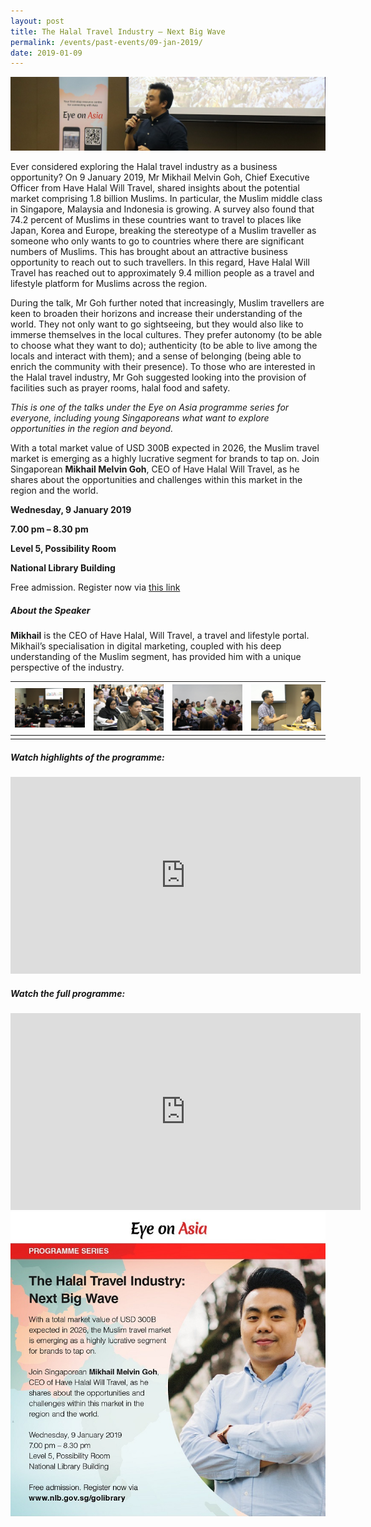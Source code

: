 ```yaml
---
layout: post
title: The Halal Travel Industry – Next Big Wave
permalink: /events/past-events/09-jan-2019/
date: 2019-01-09
---
```


<img src="\images\past-events\09-Jan-2019\banner.jpg" alt="09-Jan-2019 banner" style="width:800px;" />

Ever considered exploring the Halal travel industry as a business opportunity? On 9 January 2019, Mr Mikhail Melvin Goh, Chief Executive Officer from Have Halal Will Travel, shared insights about the potential market comprising 1.8 billion Muslims. In particular, the Muslim middle class in Singapore, Malaysia and Indonesia is growing. A survey also found that 74.2 percent of Muslims in these countries want to travel to places like Japan, Korea and Europe, breaking the stereotype of a Muslim traveller as someone who only wants to go to countries where there are significant numbers of Muslims. This has brought about an attractive business opportunity to reach out to such travellers. In this regard, Have Halal Will Travel has reached out to approximately 9.4 million people as a travel and lifestyle platform for Muslims across the region.

During the talk, Mr Goh further noted that increasingly, Muslim travellers are keen to broaden their horizons and increase their understanding of the world. They not only want to go sightseeing, but they would also like to immerse themselves in the local cultures. They prefer autonomy (to be able to choose what they want to do); authenticity (to be able to live among the locals and interact with them); and a sense of belonging (being able to enrich the community with their presence). To those who are interested in the Halal travel industry, Mr Goh suggested looking into the provision of facilities such as prayer rooms, halal food and safety.

*This is one of the talks under the Eye on Asia programme series for everyone, including young Singaporeans what want to explore opportunities in the region and beyond.*



With a total market value of USD 300B expected in 2026, the Muslim travel market is emerging as a highly lucrative segment for brands to tap on. Join Singaporean **Mikhail Melvin Goh**, CEO of Have Halal Will Travel, as he shares about the opportunities and challenges within this market in the region and the world.

**Wednesday, 9 January 2019**

**7.00 pm – 8.30 pm**

**Level 5, Possibility Room**

**National Library Building**

Free admission. Register now via [this link](https://bit.ly/2zwiTTE)

 

##### **About the Speaker**

**Mikhail** is the CEO of Have Halal, Will Travel, a travel and lifestyle portal. Mikhail’s specialisation in digital marketing, coupled with his deep understanding of the Muslim segment, has provided him with a unique perspective of the industry.

| <a href="\images\past-events\09-Jan-2019\image-1.jpg"><img src="\images\past-events\09-Jan-2019\image-1.jpg" style="width:200px;" /></a> | <a href="\images\past-events\09-Jan-2019\image-2.jpg"><img src="\images\past-events\09-Jan-2019\image-2.jpg" style="width:200px;" /></a> | <a href="\images\past-events\09-Jan-2019\image-3.jpg"><img src="\images\past-events\09-Jan-2019\image-3.jpg" style="width:200px;" /></a> | <a href="\images\past-events\09-Jan-2019\image-4.jpg"><img src="\images\past-events\09-Jan-2019\image-4.jpg" style="width:200px;" /></a> |
| ------------------------------------------------------------ | ------------------------------------------------------------ | ------------------------------------------------------------ | ------------------------------------------------------------ |
|                                                              |                                                              |                                                              |                                                              |


#####  **Watch highlights of the programme:** 

<div class="bp-youtube">
<iframe width="560" height="315" src="https://www.youtube.com/embed/fGSLMOyWpb0" frameborder="0" allow="accelerometer; autoplay; encrypted-media; gyroscope; picture-in-picture" allowfullscreen></iframe>
</div>

##### **Watch the full programme:**

<div class="bp-youtube">
<iframe width="560" height="315" src="https://www.youtube.com/embed/WbeDl-bDuLQ" frameborder="0" allow="accelerometer; autoplay; encrypted-media; gyroscope; picture-in-picture" allowfullscreen></iframe>
</div>

<img src="\images\past-events\09-Jan-2019\edm.jpg" style="width:650px;" />

